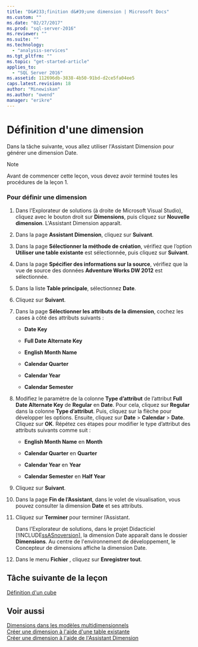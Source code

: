 ```yaml
---
title: "D&#233;finition d&#39;une dimension | Microsoft Docs"
ms.custom: ""
ms.date: "02/27/2017"
ms.prod: "sql-server-2016"
ms.reviewer: ""
ms.suite: ""
ms.technology: 
  - "analysis-services"
ms.tgt_pltfrm: ""
ms.topic: "get-started-article"
applies_to: 
  - "SQL Server 2016"
ms.assetid: 112696db-3838-4b50-91bd-d2ce5fa04ee5
caps.latest.revision: 18
author: "Minewiskan"
ms.author: "owend"
manager: "erikre"
---
```

# D&#233;finition d&#39;une dimension
Dans la tâche suivante, vous allez utiliser l'Assistant Dimension pour générer une dimension Date.  
  
> [!NOTE]  
> Avant de commencer cette leçon, vous devez avoir terminé toutes les procédures de la leçon 1.  
  
### Pour définir une dimension  
  
1.  Dans l’Explorateur de solutions (à droite de Microsoft Visual Studio), cliquez avec le bouton droit sur **Dimensions**, puis cliquez sur **Nouvelle dimension**. L'Assistant Dimension apparaît.  
  
2.  Dans la page **Assistant Dimension**, cliquez sur **Suivant**.  
  
3.  Dans la page **Sélectionner la méthode de création**, vérifiez que l’option **Utiliser une table existante** est sélectionnée, puis cliquez sur **Suivant**.  
  
4.  Dans la page **Spécifier des informations sur la source**, vérifiez que la vue de source des données **Adventure Works DW 2012** est sélectionnée.  
  
5.  Dans la liste **Table principale**, sélectionnez **Date**.  
  
6.  Cliquez sur **Suivant**.  
  
7.  Dans la page **Sélectionner les attributs de la dimension**, cochez les cases à côté des attributs suivants :  
  
    -   **Date Key**  
  
    -   **Full Date Alternate Key**  
  
    -   **English Month Name**  
  
    -   **Calendar Quarter**  
  
    -   **Calendar Year**  
  
    -   **Calendar Semester**  
  
8.  Modifiez le paramètre de la colonne **Type d’attribut** de l’attribut **Full Date Alternate Key** de **Regular** en **Date**. Pour cela, cliquez sur **Regular** dans la colonne **Type d’attribut**. Puis, cliquez sur la flèche pour développer les options. Ensuite, cliquez sur **Date** > **Calendar** > **Date**. Cliquez sur **OK**. Répétez ces étapes pour modifier le type d’attribut des attributs suivants comme suit :  
  
    -   **English Month Name** en **Month**  
  
    -   **Calendar Quarter** en **Quarter**  
  
    -   **Calendar Year** en **Year**  
  
    -   **Calendar Semester** en **Half Year**  
  
9. Cliquez sur **Suivant**.  
  
10. Dans la page **Fin de l’Assistant**, dans le volet de visualisation, vous pouvez consulter la dimension **Date** et ses attributs.  
  
11. Cliquez sur **Terminer** pour terminer l’Assistant.  
  
    Dans l’Explorateur de solutions, dans le projet Didacticiel [!INCLUDE[ssASnoversion](../includes/ssasnoversion-md.md)], la dimension Date apparaît dans le dossier **Dimensions**. Au centre de l'environnement de développement, le Concepteur de dimensions affiche la dimension Date.  
  
12. Dans le menu **Fichier** , cliquez sur **Enregistrer tout**.  
  
## Tâche suivante de la leçon  
[Définition d'un cube](../analysis-services/defining-a-cube.md)  
  
## Voir aussi  
[Dimensions dans les modèles multidimensionnels](../analysis-services/multidimensional-models/dimensions-in-multidimensional-models.md)  
[Créer une dimension à l'aide d'une table existante](../analysis-services/multidimensional-models/create-a-dimension-by-using-an-existing-table.md)  
[Créer une dimension à l'aide de l'Assistant Dimension](../analysis-services/multidimensional-models/create-a-dimension-using-the-dimension-wizard.md)  
  
  
  
